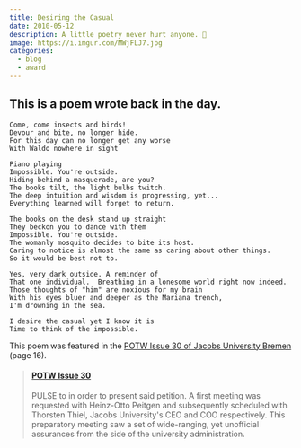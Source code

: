 ```yaml
---
title: Desiring the Casual
date: 2010-05-12
description: A little poetry never hurt anyone. 🐛
image: https://i.imgur.com/MWjFLJ7.jpg
categories:
  - blog
  - award
---
```


## This is a poem wrote back in the day.

```text
Come, come insects and birds!
Devour and bite, no longer hide.
For this day can no longer get any worse
With Waldo nowhere in sight

Piano playing
Impossible. You're outside.
Hiding behind a masquerade, are you?
The books tilt, the light bulbs twitch.
The deep intuition and wisdom is progressing, yet...
Everything learned will forget to return.

The books on the desk stand up straight
They beckon you to dance with them
Impossible. You're outside.
The womanly mosquito decides to bite its host.
Caring to notice is almost the same as caring about other things.
So it would be best not to.

Yes, very dark outside. A reminder of
That one individual.  Breathing in a lonesome world right now indeed.
Those thoughts of "him" are noxious for my brain
With his eyes bluer and deeper as the Mariana trench,
I'm drowning in the sea.

I desire the casual yet I know it is
Time to think of the impossible.
```

This poem was featured in the [POTW Issue 30 of Jacobs University Bremen](https://www.scribd.com/doc/174387876/POTW-Issue-30) (page 16).

<blockquote class="embedly-card" data-card-controls="0"><h4><a href="https://www.scribd.com/document/174387876/POTW-Issue-30#page=16">POTW Issue 30</a></h4><p>PULSE to in order to present said petition. A first meeting was requested with Heinz-Otto Peitgen and subsequently scheduled with Thorsten Thiel, Jacobs University's CEO and COO respectively. This preparatory meeting saw a set of wide-ranging, yet unofficial assurances from the side of the university administration.</p></blockquote>
<script async src="//cdn.embedly.com/widgets/platform.js" charset="UTF-8"></script>
